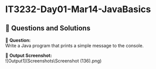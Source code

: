 # IT3232-Day01-Mar14-JavaBasics
## 📝 Questions and Solutions 
📌 **Question:**  
Write a Java program that prints a simple message to the console.

📸 **Output Screenshot:**  
![Output1](Screenshots\Screenshot (136).png) 
